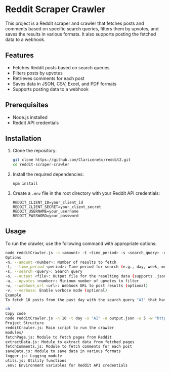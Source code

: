 # Reddit Scraper Crawler

This project is a Reddit scraper and crawler that fetches posts and comments based on specific search queries, filters them by upvotes, and saves the results in various formats. It also supports posting the fetched data to a webhook.

## Features

- Fetches Reddit posts based on search queries
- Filters posts by upvotes
- Retrieves comments for each post
- Saves data in JSON, CSV, Excel, and PDF formats
- Supports posting data to a webhook

## Prerequisites

- Node.js installed
- Reddit API credentials

## Installation

1. Clone the repository:
    ```sh
    git clone https://github.com/Clariceneto/reddit2.git
    cd reddit-scraper-crawler
    ```

2. Install the required dependencies:
    ```sh
    npm install
    ```

3. Create a `.env` file in the root directory with your Reddit API credentials:
    ```
    REDDIT_CLIENT_ID=your_client_id
    REDDIT_CLIENT_SECRET=your_client_secret
    REDDIT_USERNAME=your_username
    REDDIT_PASSWORD=your_password
    ```

## Usage

To run the crawler, use the following command with appropriate options:

```sh
node redditCrawler.js -n <amount> -t <time_period> -s <search_query> -o <output_file> -u <upvotes> [-w <webhook_url>] [-v]
Options
-n, --amount <number>: Number of results to fetch
-t, --time_period <period>: Time period for search (e.g., day, week, month)
-s, --search <query>: Search query
-o, --output <file>: Output file for the resulting data (supports .json, .csv, .xlsx, .pdf)
-u, --upvotes <number>: Minimum number of upvotes to filter
-w, --webhook_url <url>: Webhook URL to post results (optional)
-v, --verbose: Enable verbose mode (optional)
Example
To fetch 10 posts from the past day with the search query "AI" that have at least 5 upvotes, and save the results to output.json:

sh
Copy code
node redditCrawler.js -n 10 -t day -s "AI" -o output.json -u 5 -w "http://localhost:5678/webhook/ssm-twitter-in" -v
Project Structure
redditCrawler.js: Main script to run the crawler
modules/
fetchPage.js: Module to fetch pages from Reddit
extractData.js: Module to extract data from fetched pages
fetchComments.js: Module to fetch comments for each post
saveData.js: Module to save data in various formats
logger.js: Logging module
utils.js: Utility functions
.env: Environment variables for Reddit API credentials
